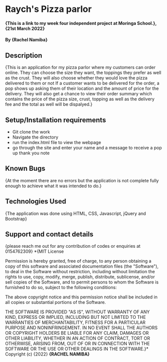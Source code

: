 # Raych's Pizza parlor
#### {This is a link to my week four independent project at Moringa School.}, {21st March 2022}
#### By **{Rachel Namiba}**
## Description
{This is an application for my pizza parlor where my customers can order online. They can choose the size they want, the toppings they prefer as well as the crust. They will also choose whether they would love the pizza delivered to them or not If a customer wants to be delivered for the order, a pop shows up asking them of their location and the amount of price for the delivery. They will also get a chance to view their order summary which contains the price of the pizza size, crust, topping as well as the delivery fee and the total as well will be dispalyed.}
## Setup/Installation requirements
* Git clone the work
* Navigate the directory
* run the index.html file to view the webpage 
* go through the site and enter your name and a message to receive a pop up thank you note
## Known Bugs
{At the moment there are no errors but the application is not complete fully enough to achieve what it was intended to do.}
## Technologies Used
{The application was done using HTML, CSS, Javascript, jQuery and Bootstrap}
## Support and contact details
{please reach me out for any contribution of codes or enquiries at 0154762309}
*{MIT License

Permission is hereby granted, free of charge, to any person obtaining a copy
of this software and associated documentation files (the "Software"), to deal
in the Software without restriction, including without limitation the rights
to use, copy, modify, merge, publish, distribute, sublicense, and/or sell
copies of the Software, and to permit persons to whom the Software is
furnished to do so, subject to the following conditions:

The above copyright notice and this permission notice shall be included in all
copies or substantial portions of the Software.

THE SOFTWARE IS PROVIDED "AS IS", WITHOUT WARRANTY OF ANY KIND, EXPRESS OR
IMPLIED, INCLUDING BUT NOT LIMITED TO THE WARRANTIES OF MERCHANTABILITY,
FITNESS FOR A PARTICULAR PURPOSE AND NONINFRINGEMENT. IN NO EVENT SHALL THE
AUTHORS OR COPYRIGHT HOLDERS BE LIABLE FOR ANY CLAIM, DAMAGES OR OTHER
LIABILITY, WHETHER IN AN ACTION OF CONTRACT, TORT OR OTHERWISE, ARISING FROM,
OUT OF OR IN CONNECTION WITH THE SOFTWARE OR THE USE OR OTHER DEALINGS IN THE
SOFTWARE.}*
Copyright (c) {2022} **{RACHEL NAMIBA}**